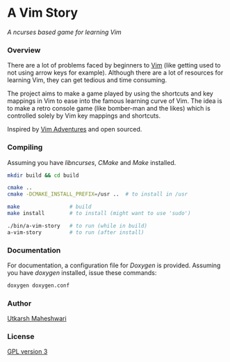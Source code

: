 # A Vim Story
_A ncurses based game for learning Vim_



### Overview

There are a lot of problems faced by beginners to [Vim](http://www.vim.org/)
(like getting used to not using arrow keys for example). Although there are a
lot of resources for learning Vim, they can get tedious and time consuming.  

The project aims to make a game played by using the shortcuts and key mappings
in Vim to ease into the famous learning curve of Vim. The idea is to make a
retro console game (like bomber-man and the likes) which is controlled solely
by Vim key mappings and shortcuts.  

Inspired by [Vim Adventures](https://vim-adventures.com/) and open sourced.



### Compiling
Assuming you have _libncurses_, _CMake_ and _Make_ installed.

```bash
mkdir build && cd build

cmake ..
cmake -DCMAKE_INSTALL_PREFIX=/usr ..  # to install in /usr

make                # build
make install        # to install (might want to use 'sudo')

./bin/a-vim-story   # to run (while in build)
a-vim-story         # to run (after install)
```



### Documentation
For documentation, a configuration file for _Doxygen_ is provided. Assuming you
have _doxygen_ installed, issue these commands:

```bash
doxygen doxygen.conf
```



### Author
[Utkarsh Maheshwari](https://github.com/UtkarshMe)



### License
[GPL version 3](https://github.com/UtkarshMe/a-vim-story/blob/master/LICENSE)
